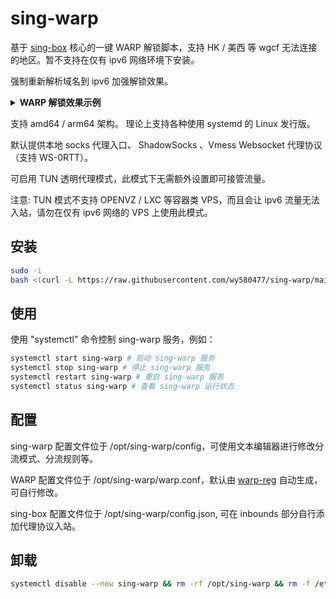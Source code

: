 # sing-warp

基于 [sing-box](https://github.com/SagerNet/sing-box) 核心的一键 WARP 解锁脚本，支持 HK / 美西 等 wgcf 无法连接的地区。暂不支持在仅有 ipv6 网络环境下安装。

强制重新解析域名到 ipv6 加强解锁效果。

   <details>
      <summary><b>WARP 解锁效果示例</b></summary>      
      
  ![image](https://github.com/wy580477/sing-warp/assets/98247050/236d6ed1-d3a6-47c6-9285-6fd942d59976)

      
   </details>



支持 amd64 / arm64 架构。 理论上支持各种使用 systemd 的 Linux 发行版。

默认提供本地 socks 代理入口、 ShadowSocks 、Vmess Websocket 代理协议（支持 WS-0RTT）。

可启用 TUN 透明代理模式，此模式下无需额外设置即可接管流量。

注意: TUN 模式不支持 OPENVZ / LXC 等容器类 VPS，而且会让 ipv6 流量无法入站，请勿在仅有 ipv6 网络的 VPS 上使用此模式。


## 安装

```bash
sudo -i
bash <(curl -L https://raw.githubusercontent.com/wy580477/sing-warp/main/install.sh) 
```

## 使用

使用 "systemctl" 命令控制 sing-warp 服务，例如：

```bash
systemctl start sing-warp # 启动 sing-warp 服务
systemctl stop sing-warp # 停止 sing-warp 服务
systemctl restart sing-warp # 重启 sing-warp 服务
systemctl status sing-warp # 查看 sing-warp 运行状态
```

## 配置

sing-warp 配置文件位于 /opt/sing-warp/config，可使用文本编辑器进行修改分流模式、分流规则等。

WARP 配置文件位于 /opt/sing-warp/warp.conf，默认由 [warp-reg](https://github.com/badafans/warp-reg) 自动生成，可自行修改。

sing-box 配置文件位于 /opt/sing-warp/config.json, 可在 inbounds 部分自行添加代理协议入站。

## 卸载

```bash
systemctl disable --now sing-warp && rm -rf /opt/sing-warp && rm -f /etc/systemd/system/sing-warp.service
```
